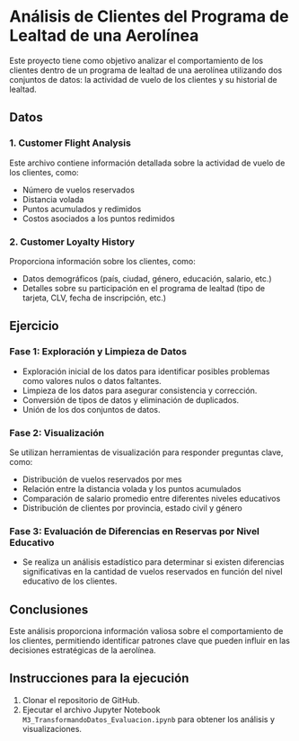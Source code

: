 # Análisis de Clientes del Programa de Lealtad de una Aerolínea

Este proyecto tiene como objetivo analizar el comportamiento de los clientes dentro de un programa de lealtad de una aerolínea utilizando dos conjuntos de datos: la actividad de vuelo de los clientes y su historial de lealtad.

## Datos

### 1. Customer Flight Analysis
Este archivo contiene información detallada sobre la actividad de vuelo de los clientes, como:
- Número de vuelos reservados
- Distancia volada
- Puntos acumulados y redimidos
- Costos asociados a los puntos redimidos

### 2. Customer Loyalty History
Proporciona información sobre los clientes, como:
- Datos demográficos (país, ciudad, género, educación, salario, etc.)
- Detalles sobre su participación en el programa de lealtad (tipo de tarjeta, CLV, fecha de inscripción, etc.)

## Ejercicio

### Fase 1: Exploración y Limpieza de Datos
- Exploración inicial de los datos para identificar posibles problemas como valores nulos o datos faltantes.
- Limpieza de los datos para asegurar consistencia y corrección.
- Conversión de tipos de datos y eliminación de duplicados.
- Unión de los dos conjuntos de datos.

### Fase 2: Visualización
Se utilizan herramientas de visualización para responder preguntas clave, como:
- Distribución de vuelos reservados por mes
- Relación entre la distancia volada y los puntos acumulados
- Comparación de salario promedio entre diferentes niveles educativos
- Distribución de clientes por provincia, estado civil y género

### Fase 3: Evaluación de Diferencias en Reservas por Nivel Educativo
- Se realiza un análisis estadístico para determinar si existen diferencias significativas en la cantidad de vuelos reservados en función del nivel educativo de los clientes.

## Conclusiones
Este análisis proporciona información valiosa sobre el comportamiento de los clientes, permitiendo identificar patrones clave que pueden influir en las decisiones estratégicas de la aerolínea.

## Instrucciones para la ejecución
1. Clonar el repositorio de GitHub.
2. Ejecutar el archivo Jupyter Notebook `M3_TransformandoDatos_Evaluacion.ipynb` para obtener los análisis y visualizaciones.

